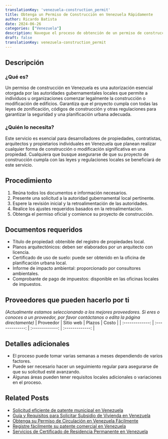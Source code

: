 ```yaml
---
translationKey: 'venezuela-construction_permit'
title: Obtenga un Permiso de Construcción en Venezuela Rápidamente
author: Ricardo Batista
date: 2024-06-26
categories: ["Venezuela"]
description: Navegue el proceso de obtención de un permiso de construcción en Venezuela con estos pasos esenciales y documentos requeridos.
draft: false
translationKey: venezuela-construction_permit
---
```


## Descripción
### ¿Qué es?
Un permiso de construcción en Venezuela es una autorización esencial otorgada por las autoridades gubernamentales locales que permite a individuos u organizaciones comenzar legalmente la construcción o modificación de edificios. Garantiza que el proyecto cumpla con todas las leyes de zonificación, códigos de construcción y otras regulaciones para garantizar la seguridad y una planificación urbana adecuada.

### ¿Quién lo necesita?
Este servicio es esencial para desarrolladores de propiedades, contratistas, arquitectos y propietarios individuales en Venezuela que planean realizar cualquier forma de construcción o modificación significativa en una propiedad. Cualquiera que busque asegurarse de que su proyecto de construcción cumpla con las leyes y regulaciones locales se beneficiará de este servicio.

## Procedimiento

1. Reúna todos los documentos e información necesarios.
2. Presente una solicitud a la autoridad gubernamental local pertinente.
3. Espere la revisión inicial y la retroalimentación de las autoridades.
4. Realice los ajustes requeridos basados en la retroalimentación.
5. Obtenga el permiso oficial y comience su proyecto de construcción.

## Documentos requeridos

- Título de propiedad: obtenible del registro de propiedades local.
- Planos arquitectónicos: deben ser elaborados por un arquitecto con licencia.
- Certificado de uso de suelo: puede ser obtenido en la oficina de planificación urbana local.
- Informe de impacto ambiental: proporcionado por consultores ambientales.
- Comprobante de pago de impuestos: disponible en las oficinas locales de impuestos.

## Proveedores que pueden hacerlo por ti
_(Actualmente estamos seleccionando a los mejores proveedores. Si eres o conoces a un proveedor, por favor contáctanos o edita la página directamente)_
| Proveedor      |      Sitio web      |      Plazos      |       Costo      |
| :-------------: | :-------------: |  :-------------: | :-------------: |

## Detalles adicionales

- El proceso puede tomar varias semanas a meses dependiendo de varios factores.
- Puede ser necesario hacer un seguimiento regular para asegurarse de que su solicitud esté avanzando.
- Algunas áreas pueden tener requisitos locales adicionales o variaciones en el proceso.


## Related Posts

- [Solicitud eficiente de patente municipal en Venezuela](https://tramitit.com/es/guides/venezuela/solicitud_de_patente_municipal/)
- [Guía y Requisitos para Solicitar Subsidio de Vivienda en Venezuela](https://tramitit.com/es/guides/venezuela/solicitud_de_subsidio_habitacional/)
- [Obtenga su Permiso de Circulación en Venezuela Fácilmente](https://tramitit.com/es/guides/venezuela/permiso_de_circulación/)
- [Registre fácilmente su patente comercial en Venezuela](https://tramitit.com/es/guides/venezuela/solicitud_de_patente_comercial/)
- [Servicios de Certificado de Residencia Permanente en Venezuela](https://tramitit.com/es/guides/venezuela/certificado_de_residencia_permanente/)